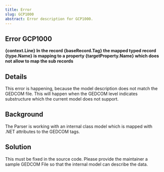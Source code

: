 ```yaml
---
title: Error 
slug: GCP1000
abstract: Error description for GCP1000.
---
```



## Error GCP1000

**{context.Line} In the record {baseRecord.Tag} the mapped typed record {type.Name} is mapping to a property {targetProperty.Name} which does not allow to map the sub records**

## Details

This error is happening, because the model description does not match the GEDCOM file. This will happen when the GEDCOM level indicates substructure which the current model does not support.

## Background

The Parser is working with an internal class model which is mapped with .NET attributes to the GEDCOM tags.

## Solution

This must be fixed in the source code. Please provide the maintainer a sample GEDCOM File so that the internal model can describe the data.
